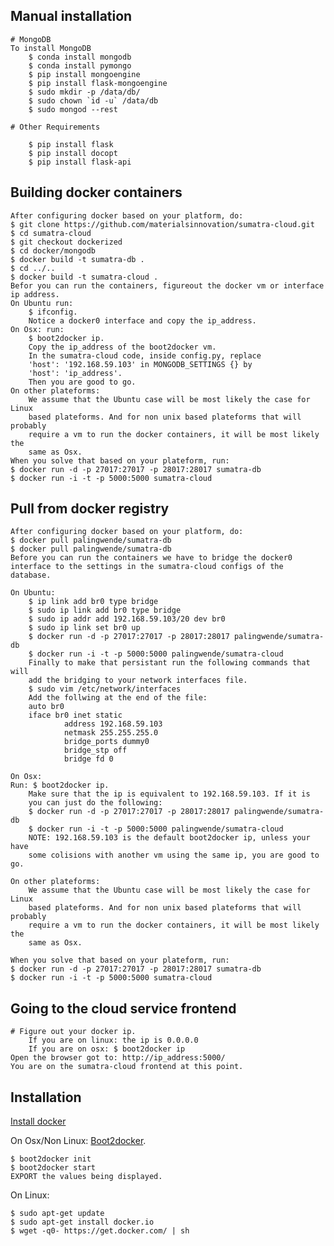 ## Manual installation
    # MongoDB
    To install MongoDB
        $ conda install mongodb
        $ conda install pymongo
        $ pip install mongoengine
        $ pip install flask-mongoengine
        $ sudo mkdir -p /data/db/
        $ sudo chown `id -u` /data/db
        $ sudo mongod --rest

    # Other Requirements

        $ pip install flask
        $ pip install docopt
        $ pip install flask-api

## Building docker containers
    After configuring docker based on your platform, do:
    $ git clone https://github.com/materialsinnovation/sumatra-cloud.git
    $ cd sumatra-cloud
    $ git checkout dockerized
    $ cd docker/mongodb
    $ docker build -t sumatra-db .
    $ cd ../..
    $ docker build -t sumatra-cloud .
    Befor you can run the containers, figureout the docker vm or interface
    ip address.
    On Ubuntu run: 
        $ ifconfig.
        Notice a docker0 interface and copy the ip_address.
    On Osx: run: 
        $ boot2docker ip.
        Copy the ip_address of the boot2docker vm.
        In the sumatra-cloud code, inside config.py, replace 
        'host': '192.168.59.103' in MONGODB_SETTINGS {} by
        'host': 'ip_address'.
        Then you are good to go.
    On other plateforms:
        We assume that the Ubuntu case will be most likely the case for Linux
        based plateforms. And for non unix based plateforms that will probably
        require a vm to run the docker containers, it will be most likely the 
        same as Osx.
    When you solve that based on your plateform, run:
    $ docker run -d -p 27017:27017 -p 28017:28017 sumatra-db
    $ docker run -i -t -p 5000:5000 sumatra-cloud

## Pull from docker registry
    After configuring docker based on your platform, do:
    $ docker pull palingwende/sumatra-db
    $ docker pull palingwende/sumatra-db
    Before you can run the containers we have to bridge the docker0 
    interface to the settings in the sumatra-cloud configs of the database.

    On Ubuntu:
        $ ip link add br0 type bridge
        $ sudo ip link add br0 type bridge
        $ sudo ip addr add 192.168.59.103/20 dev br0
        $ sudo ip link set br0 up
        $ docker run -d -p 27017:27017 -p 28017:28017 palingwende/sumatra-db
        $ docker run -i -t -p 5000:5000 palingwende/sumatra-cloud
        Finally to make that persistant run the following commands that will 
        add the bridging to your network interfaces file.
        $ sudo vim /etc/network/interfaces
        Add the follwing at the end of the file:
        auto br0
        iface br0 inet static
                address 192.168.59.103
                netmask 255.255.255.0
                bridge_ports dummy0
                bridge_stp off
                bridge fd 0

    On Osx:
    Run: $ boot2docker ip.
        Make sure that the ip is equivalent to 192.168.59.103. If it is
        you can just do the following:
        $ docker run -d -p 27017:27017 -p 28017:28017 palingwende/sumatra-db
        $ docker run -i -t -p 5000:5000 palingwende/sumatra-cloud
        NOTE: 192.168.59.103 is the default boot2docker ip, unless your have
        some colisions with another vm using the same ip, you are good to go.

    On other plateforms:
        We assume that the Ubuntu case will be most likely the case for Linux
        based plateforms. And for non unix based plateforms that will probably
        require a vm to run the docker containers, it will be most likely the 
        same as Osx.

    When you solve that based on your plateform, run:
    $ docker run -d -p 27017:27017 -p 28017:28017 sumatra-db
    $ docker run -i -t -p 5000:5000 sumatra-cloud

## Going to the cloud service frontend
    # Figure out your docker ip.
        If you are on linux: the ip is 0.0.0.0
        If you are on osx: $ boot2docker ip
    Open the browser got to: http://ip_address:5000/
    You are on the sumatra-cloud frontend at this point.

## Installation
[Install docker][official]

On Osx/Non Linux: [Boot2docker][boot2docker].
        
    $ boot2docker init
    $ boot2docker start
    EXPORT the values being displayed.
    
On Linux:
        
    $ sudo apt-get update
    $ sudo apt-get install docker.io
    $ wget -q0- https://get.docker.com/ | sh


[official]: https://docs.docker.com/installation/
[boot2docker]: https://github.com/boot2docker/osx-installer/releases/tag/v1.5.0
